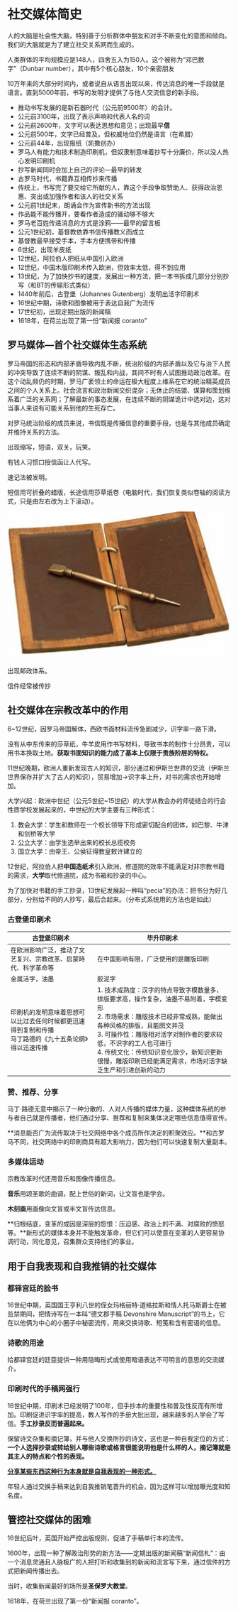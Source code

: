 # 社交媒体简史
人的大脑是社会性大脑，特别善于分析群体中朋友和对手不断变化的意图和倾向。我们的大脑就是为了建立社交关系网而生成的。

人类群体的平均规模应是148人，四舍五入为150人。这个被称为“邓巴数字”（Dunbar number），其中有5个核心朋友，10个亲密朋友

10万年来的大部分时间内，或者说自从语言出现以来，传达消息的唯一手段就是语言。直到5000年前，书写的发明才提供了与他人交流信息的新手段。

* 推动书写发展的是新石器时代（公元前9500年）的会计。
* 公元前3100年，出现了表示声响和代表人名的词
* 公元前2600年，文字可以表达思想和意见；出现最早**信**
* 公元前500年，文字已经普及，但权威地位仍然是语言（在希腊）
* 公元前44年，出现报纸（凯撒创办）
* 罗马人有能力和技术制造印刷机，但奴隶制意味着抄写十分廉价，所以没人热心发明印刷机
* 抄写新闻同时会加上自己的评论—最早的转发
* 古罗马时代，书籍靠互相传抄来传播
* 传统上，书写完了要交给它所献的人，靠这个手段争取赞助人、获得政治恩惠、突出或加强作者和该人的社交关系
* 公元前1世纪末，朗诵会作为宣传新书的方法出现
* 作品能不能传播开，要看作者造成的骚动够不够大
* 罗马老百姓传递消息的方式是涂鸦——最早的留言板
* 公元1世纪初，基督教依靠书信传播教义而成立
* 基督教最早接受手本，手本方便携带和传播
* 6世纪，出现羊皮纸
* 12世纪，阿拉伯人把纸从中国引入欧洲
* 12世纪，中国木版印刷术传入欧洲，但效率太低，得不到应用
* 13世纪，为了加快抄书的速度，发展出一种方法，把一本书拆成几部分分别抄写（和BT的传输形式类似）
* 1440年前后，古登堡（Johannes Gutenberg）发明出活字印刷术
* 16世纪中期，诗歌和图像被用于表达自我广为流传
* 17世纪初，出现定期出版的新闻稿
* 1618年，在荷兰出现了第一份“新闻报 coranto”

## 罗马媒体—首个社交媒体生态系统
罗马帝国的形态和内部矛盾导致内乱不断，统治阶级的内部矛盾以及它与治下人民的冲突导致了连续不断的阴谋、叛乱和内战，其间不时有人试图推动政治改革。在这个动乱频仍的时期，罗马广袤领土的命运在极大程度上维系在它的统治精英成员之间的个人关系上。社会流言和政治新闻交织混杂；无休止的结盟、谋算和策划维系着广泛的关系网；了解最新的事态发展，在连续不断的阴谋诡计中选对边，这对当事人来说有可能关系到他的生死存亡。

对罗马统治阶级的成员来说，书信既是传播信息的重要手段，也是与其他成员确定并维持关系的方法。

出现缩写，短语，双关，玩笑。

有钱人习惯口授信函让人代写。

速记法被发明。

短信用可折叠的蜡版，长途信用莎草纸卷（电脑时代，我们恢复类似卷轴的阅读方式，只是由左右改为上下滚动）。

![1561715980522](assets/1561715980522.png)

出现邮政体系。

信件经常被传抄

## 社交媒体在宗教改革中的作用

6~12世纪，因罗马帝国解体，西欧书面材料流传急剧减少，识字率一路下滑。

没有从中东传来的莎草纸，牛羊皮用作书写材料，导致书本的制作十分昂贵，可以用书本换取土地。**获取书面知识的能力成了基本上仅限于贵族阶层的特权。**

11世纪晚期，欧洲人重新发现古人的知识，部分通过和伊斯兰世界的交流（伊斯兰世界保存并扩大了古人的知识），贸易增加→识字率上升，对书的需求也开始增加。

大学兴起：欧洲中世纪（公元5世纪~15世纪）的大学从教会办的师徒结合的行会性质学校发展起来的，中世纪的大学主要有三种形式：

1. 教会大学：学生和教师在一个校长领导下形成密切配合的团体，如巴黎、牛津和剑桥等大学
2. 公立大学：由学生选举出来的校长总揽校务
3. 国立大学：由帝王、公侯征得教皇敕许建立的

12世纪，阿拉伯人把**中国造纸术**引入欧洲，修道院的效率不能满足对非宗教书籍的需求，**大学**取代修道院，成为书箱和抄录的中心。

为了加快对书籍的手工抄录，13世纪发展起一种叫“pecia”的办法：把书分为好几部分，分别给不同的人抄写，最后合起来。（分布式系统用的方法也是如此）

### 古登堡印刷术

| 古登堡印刷术                                                 | 毕升印刷术                                                   |
| ------------------------------------------------------------ | ------------------------------------------------------------ |
| 在欧洲影响广泛，推动了文艺复兴、宗教改革、启蒙時代、科学革命等 | 在中国影响有限，广泛使用的是雕版印刷                         |
| 金属活字，油墨                                               | 胶泥字                                                       |
| 印刷机的发明意味着思想可以比过去任何时候都更迅速得到复制和传播<br />马丁路德的《九十五条论纲》得以迅速传播 | 1. 技术成熟度：汉字的特点导致字模数量多，排版要求高，操作复杂，油墨不易附着，字模变形<br />2. 市场需求：雕版技术已经非常成熟，能做出各种风格的排版，且能图文并茂<br />3. 可操作性：雕版相对活字对制作者的要求较低，不识字的工人也可进行<br />4. 传统文化：传统知识变化很少，新知识更新很慢，雕版印刷已经能满足需求，市场对活字缺乏生产和引进创新的动力 |



### 赞、推荐、分享

马丁·路德无意中揭示了一种分散的、人对人传播的媒体力量，这种媒体系统的参与者自己就是传播者，他们通过分享、推荐和复制来集体决定哪些信息值得宣传。

**消息能否广为流传取决于社交网络中各个成员所作决定的积聚效应。**和古罗马不同，社交网络中的印刷商具有超大影响力，因为他们可以快速复制大量副本。

### 多媒体运动

宗教改革时代还用音乐和图像传播信息。

**音乐**用颂圣歌的曲调，配上世俗的新词，让文盲也能学会。

**木刻画**用画像向文盲或半文盲传达信息。

**归根结底，变革的成因是深层的怨恨：压迫感、政治上的不满、对腐败的愤怒等。**新形式的媒体本身并不能触发革命，但它们可以使意在变革的人更容易协调行动，同化意见，召集群众支持他们的事业。

## 用于自我表现和自我推销的社交媒体

### 都铎宫廷的脸书

16世纪中期，英国国王亨利八世的侄女玛格丽特·道格拉斯和情人托马斯爵士在被监禁期间，把情诗写在一本叫“德文郡手稿 Devonshire Manuscript”的书上，它在以他俩为中心的小圈子中秘密流传，用来交换诗歌、短笺和含有密语的信息。

### 诗歌的用途

给都铎宫廷的廷臣提供一种用隐晦形式或使用暗语表达不可明言的意思的交流媒介。

### 印刷时代的手稿网强行

16世纪中期，印刷术已经发明了100年，但手抄本的重要性和普及性反而有所增加。印刷促进识字率的提高，教人写作的手册大批出现，越来越多的人学会了写信。**手工抄录反而普遍起来。**

保留诗文杂集和摘记簿，并与他人交换所抄的诗文，这也是一种自我定位的方式：**一个人选择抄录或转给别人哪些诗歌或格言很能说明他是什么样的人，摘记簿就是其主人的特点和个性的表现。**

<u>**分享某些东西这种行为本身就是自我表现的一种形式。**</u>

年轻人通过交换手稿来达到自我推销笔晋升的机会，因为这样可以增加曝光度和知名度。

## 管控社交媒体的困难

16世纪后叶，英国开始严控出版规则，促进了手稿单行本的流传。

1600年，出现一种了解政治形势的新方法——定期出版的新闻稿“新闻信札”：由一个消息灵通且人脉极广的人把打听和收集到的新闻和流言写下来，通过信件的方式把新闻传播出去。

当时，收集新闻最好的场所是**圣保罗大教堂**。

1618年，在荷兰出现了第一份“新闻报 coranto”。